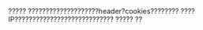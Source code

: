 ?????
        ????????????????????header?cookies????????
        ????IP????????????????????????????
?????
        ??
